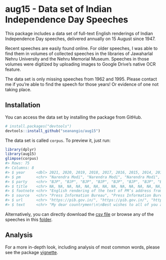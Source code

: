 
<!-- README.md is generated from README.Rmd. Please edit that file -->

# aug15 - Data set of Indian Independence Day Speeches

<!-- badges: start -->
<!-- badges: end -->

This package includes a data set of full-text English renderings of
Indian Independence Day speeches, delivered annually on 15 August since
1947.

Recent speeches are easily found online. For older speeches, I was able
to find them in volumes of collected speeches in the libraries of
Jawaharlal Nehru University and the Nehru Memorial Museum. Speeches in
those volumes were digitized by uploading images to Google Drive’s
native OCR feature.

The data set is only missing speeches from 1962 and 1995. Please contact
me if you’re able to find the speech for those years! Or evidence of one
not taking place.

## Installation

You can access the data set by installing the package from GitHub.

``` r
# install.packages("devtools")
devtools::install_github("seanangio/aug15")
```

The data set is called `corpus`. To preview it, just run:

``` r
library(dplyr)
library(aug15)
glimpse(corpus)
#> Rows: 75
#> Columns: 8
#> $ year     <dbl> 2021, 2020, 2019, 2018, 2017, 2016, 2015, 2014, 2013, 2012, 2…
#> $ pm       <chr> "Narendra Modi", "Narendra Modi", "Narendra Modi", "Narendra …
#> $ party    <chr> "BJP", "BJP", "BJP", "BJP", "BJP", "BJP", "BJP", "BJP", "INC"…
#> $ title    <chr> NA, NA, NA, NA, NA, NA, NA, NA, NA, NA, NA, NA, NA, NA, NA, N…
#> $ footnote <chr> "English rendering of the text of PM’s address from the Red F…
#> $ source   <chr> "Press Information Bureau", "Press Information Bureau", "Pres…
#> $ url      <chr> "https://pib.gov.in/", "https://pib.gov.in/", "https://pib.go…
#> $ text     <chr> "My dear countrymen!\n\nBest wishes to all of you and those w…
```

Alternatively, you can directly download the [csv
file](https://github.com/seanangio/aug15/tree/main/inst/final_csv) or
browse any of the speeches in this
[folder](https://github.com/seanangio/aug15/tree/main/inst/extdata).

## Analysis

For a more in-depth look, including analysis of most common words,
please see the package [vignette]().
